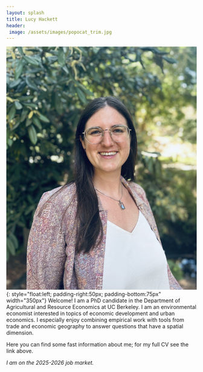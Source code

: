 ```yaml
---
layout: splash 
title: Lucy Hackett
header:
 image: /assets/images/popocat_trim.jpg
---
```


![image](/assets/images/headshot.jpg){: style="float:left; padding-right:50px; padding-bottom:75px" width="350px"} 
Welcome! I am a PhD candidate in the Department of Agricultural and Resource Economics at UC Berkeley. I am an environmental economist interested in topics of economic development and urban economics. I especially enjoy combining empirical work with tools from trade and economic geography to answer questions that have a spatial dimension.

Here you can find some fast information about me; for my full CV see the link above.

_I am on the 2025-2026 job market._



